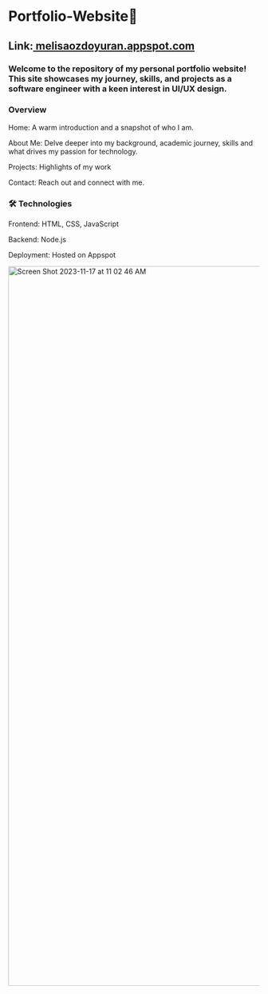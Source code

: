 # Portfolio-Website🌼
## Link:[ melisaozdoyuran.appspot.com](https://melisaozdoyuran.uc.r.appspot.com/)

### Welcome to the repository of my personal portfolio website! This site showcases my journey, skills, and projects as a software engineer with a keen interest in UI/UX design.

###  Overview

Home: A warm introduction and a snapshot of who I am.

About Me: Delve deeper into my background, academic journey, skills  and what drives my passion for technology.

Projects: Highlights of my work

Contact: Reach out and connect with me.

### 🛠 Technologies 

Frontend: HTML, CSS, JavaScript

Backend: Node.js

Deployment: Hosted on Appspot


<img width="1440" alt="Screen Shot 2023-11-17 at 11 02 46 AM" src="https://github.com/melisaozdoyuran2001/Portfolio-Website/assets/123209674/511255da-dc0f-42e1-a07e-7454c055c217">


